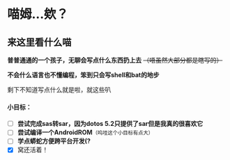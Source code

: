 # 喵姆...欸？
## 来这里看什么喵


**普普通通的一个孩子，无聊会写点什么东西扔上去** ~~（唔虽然大部分都是瞎写的）~~

**不会什么语言也不懂编程，笨到只会写shell和bat的地步**

剩下不知道写点什么就是啦，就这些叭

#### 小目标：

- [ ] **尝试完成sas转sar，因为dotos 5.2只提供了sar但是我真的很喜欢它**
- [ ] **尝试编译一个AndroidROM**<small>（呜哇这个小目标有点大）</small>
- [ ] **学点蟒蛇方便跨平台开发(?**
- [x] 窝还活着！

